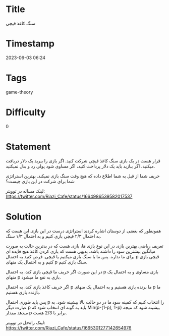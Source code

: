 # Title
سنگ کاغذ قیچی
# Timestamp
2023-06-03 06:24
# Tags
game-theory
# Difficulty
0
# Statement
قرار هست در یک بازی سنگ کاغذ قیچی شرکت کنید. اگر بازی را ببرید یک دلار دریافت میکنید، اگر ببازید باید یک دلار پرداخت کنید، اگر مساوی شود پولی رد و بدل نمیکنید.

حریف شما از قبل به شما اطلاع داده که هیچ وقت سنگ بازی نمیکند. بهترین استراتژی شما برای شرکت در این بازی چیست؟

لینک مساله در توویتر: https://twitter.com/Riazi_Cafe/status/1664986539582017537

# Solution

همونطور که بعضی از دوستان اشاره کردند استراتژی درست در این بازی این هست که به احتمال ۲/۳ قیچی بازی کنیم و به احتمال ۱/۳ سنگ.

تعریف ریاضی بهترین بازی در این نوع بازی ها، بازی هست که در بدترین حالت به صورت میانگین بیشترین سود را داشته باشه. بدیهی هست که بازی کردن کاغذ هیچ فایده ای برای ما نداره. پس ما یا سنگ بازی میکنیم یا قیچی. فرص کنید به احتمال p قیچی بازی کنیم و به احتمال یک منهای p سنگ بازی کنیم.

در این صورت اگر حریف ما قیچی بازی کند، به احتمال p بازی مساوی و به احتمال یک منهای p بازی به نفع ما میشود.

اگر حریف کاغذ بازی کند، به احتمال p ما برنده بازی هستیم و به احتمال یک منهای p ما بازنده بازی هستیم.

پس باید طوری احتمال p را انتخاب کنیم که کمینه سود ما در دو حالت بالا بیشینه شود. به عبارت دیگر p باید به گونه ای انتخاب شود که
Min(p-(1-p), 1-p) 
بیشینه شود که نتیجه میدهد مقدار p برابر با 2/3 هست.

لینک راه‌حل در توویتر: https://twitter.com/Riazi_Cafe/status/1665301277142654976
